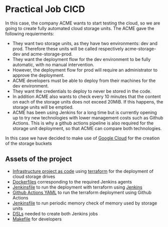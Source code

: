 # Practical Job CICD
In this case, the company ACME wants to start testing the cloud, so we are going to create fully automated cloud storage units. 
The ACME gave the following requierments:

- They want two storage units, as they have two environments: dev and prod. Therefore these units will be called respectively acme-storage-dev and acme-storage-prod.
- They want the deployment flow for the dev environment to be fully automatic, with no manual intervention.
- However, the deployment flow for prod will require an administrator to approve the deployment.
- ACME developers must be able to deploy from their machines for the dev environment.
- They want the credentials to deploy to never be stored in the code.
- In addition ACME also wants to check every 10 minutes that the content on each of the storage units does not exceed 20MiB. If this happens, the storage units will be emptied.
- ACME has been using Jenkins for a long time but is currently opening up to try new technologies with lower management costs such as Github Actions. This is why a github actions pipeline is also required for the storage unit deployment, so that ACME can compare both technologies.

In this case we have decided to make use of [Google Cloud](cloud.google.com) for the creation of the storage buckets 
## Assets of the project
* [Infrastructure project as code](./infra) using [terraform](https://www.terraform.io/) for the deployment of cloud storage drives
 * [Dockerfiles](./agents) corresponding to the required Jenkins agents
 * [Jenkinsfile](./Jenkinsfile) to run the deployment with terraform using [Jenkins](jenkins.io)
 * [Github Actions YAML](./ghactions.yml) to run the terraform deployment using Github Actions
 * [Jenkinsfile](./Jenkinsfile-Storage-Check) to run periodic memory check of memory used by storage units
 * [DSLs](./DSLs) needed to create both Jenkins jobs
 * [Makefile](./Makefile) for developers


